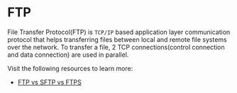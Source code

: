 # FTP

File Transfer Protocol(FTP) is `TCP/IP` based application layer communication protocol that helps transferring files between local and remote file systems over the network. To transfer a file, 2 TCP connections(control connection and data connection) are used in parallel.

Visit the following resources to learn more:

- [FTP vs SFTP vs FTPS](https://www.fortinet.com/resources/cyberglossary/file-transfer-protocol-ftp-meaning)
